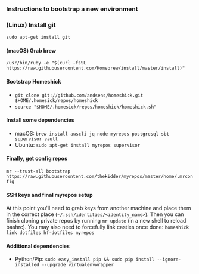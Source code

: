 ### Instructions to bootstrap a new environment

### (Linux) Install git

`sudo apt-get install git`

#### (macOS) Grab brew

`/usr/bin/ruby -e "$(curl -fsSL https://raw.githubusercontent.com/Homebrew/install/master/install)"`

#### Bootstrap Homeshick

* `git clone git://github.com/andsens/homeshick.git $HOME/.homesick/repos/homeshick`
* `source "$HOME/.homesick/repos/homeshick/homeshick.sh"`

#### Install some dependencies

* macOS: `brew install awscli jq node myrepos postgresql sbt supervisor vault`
* Ubuntu: `sudo apt-get install myrepos supervisor`

#### Finally, get config repos

`mr --trust-all bootstrap https://raw.githubusercontent.com/thekidder/myrepos/master/home/.mrconfig`

#### SSH keys and final myrepos setup

At this point you'll need to grab keys from another machine and place them in the correct place (`~/.ssh/identities/<identity_name>`). Then you can finish cloning private repos by running `mr update` (in a new shell to reload bashrc). You may also need to forcefully link castles once done: `homeshick link dotfiles hf-dotfiles myrepos`

#### Additional dependencies

* Python/Pip: `sudo easy_install pip && sudo pip install --ignore-installed --upgrade virtualenvwrapper`
